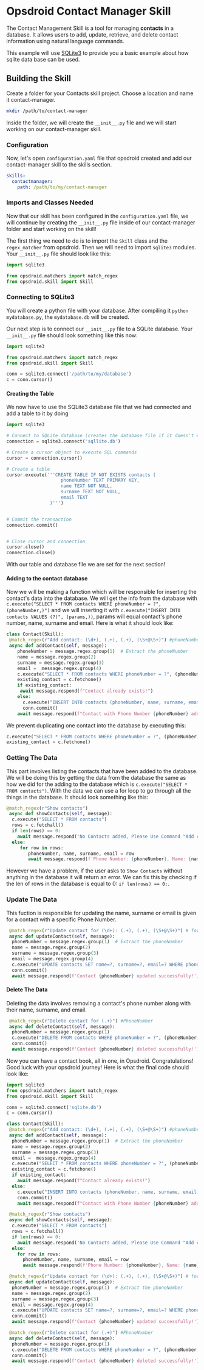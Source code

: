 # Opsdroid Contact Manager Skill
The Contact Management Skill is a tool for managing **contacts** in a database. 
It allows users to add, update, retrieve, and delete contact information using natural language commands.

This example will use [SQLite3](https://www.sqlite.org/index.html) to provide you a basic example about how sqlite data base can be used.

## Building the Skill

Create a folder for your Contacts skill project. Choose a location and name it contact-manager.

```bash
mkdir /path/to/contact-manager
``` 
Inside the folder, we will create the `__init__.py` file and we will start working on our contact-manager skill.

### Configuration

Now, let's open `configuration.yaml` file that opsdroid created and add our contact-manager skill to the skills section.

```yaml
skills:
  contactmanager:
    path: /path/to/my/contact-manager
```

### Imports and Classes Needed

Now that our skill has been configured in the `configuration.yaml` file, we will continue by creating the `__init__.py` file inside of our contact-manager folder and start working on the skill!

The first thing we need to do is to import the `Skill` class and the `regex_matcher` from opsdroid. Then we will need to import `sqlite3` modules. Your `__init__.py` file should look like this:

```python
import sqlite3

from opsdroid.matchers import match_regex
from opsdroid.skill import Skill
```

### Connecting to SQLite3 
You will create a python file with your database. After compiling it ```python mydatabase.py```, the ```mydatabase.db``` will be created.

Our next step is to connect our `__init__.py` file to a SQLite database. Your `__init__.py` file should look something like this now:

```python
import sqlite3

from opsdroid.matchers import match_regex
from opsdroid.skill import Skill

conn = sqlite3.connect('/path/to/my/database')
c = conn.cursor()
```

#### Creating the Table

We now have to use the SQLite3 database file that we had connected and add a table to it by doing 

```python
import sqlite3

# Connect to SQLite database (creates the database file if it doesn't exist)
connection = sqlite3.connect('sqllite.db')

# Create a cursor object to execute SQL commands
cursor = connection.cursor()

# Create a table
cursor.execute('''CREATE TABLE IF NOT EXISTS contacts (
                    phoneNumber TEXT PRIMARY KEY,
                    name TEXT NOT NULL,
                    surname TEXT NOT NULL,
                    email TEXT
                )''')


# Commit the transaction
connection.commit()


# Close cursor and connection
cursor.close()
connection.close()
```

With our table and database file we are set for the next section!

#### Adding to the contact database

Now we will be making a function which will be responsible for inserting the contact's data into the database. We will get the info from the database with `c.execute("SELECT * FROM contacts WHERE phoneNumber = ?", (phoneNumber,)")` and we will inserting it with `c.execute("INSERT INTO contacts VALUES (?)", (params,))`, params will equal contact's phone number, name, surname and email. Here is what it should look like:

```python
class Contact(Skill):
 @match_regex(r"Add contact: (\d+), (.+), (.+), (\S+@\S+)") #phoneNumber, name, surname, email
 async def addContact(self, message):
    phoneNumber = message.regex.group(1)  # Extract the phoneNumber
    name = message.regex.group(2) 
    surname = message.regex.group(3) 
    email =  message.regex.group(4) 
    c.execute("SELECT * FROM contacts WHERE phoneNumber = ?", (phoneNumber,))
    existing_contact = c.fetchone()
    if existing_contact:
     await message.respond(f"Contact already exists!")
    else:
      c.execute("INSERT INTO contacts (phoneNumber, name, surname, email) VALUES (?, ?, ?, ?)", (phoneNumber, name, surname, email))
      conn.commit()
    await message.respond(f"Contact with Phone Number {phoneNumber} added to the Contact Book!")
```
We prevent duplicating one contact into the database by executing this:
```python
c.execute("SELECT * FROM contacts WHERE phoneNumber = ?", (phoneNumber,)) 
existing_contact = c.fetchone()
```
### Getting The Data

This part involves listing the contacts that have been added to the database. We will be doing this by getting the data from the database the same as how we did for the adding to the database which is `c.execute("SELECT * FROM contacts")`. With the data we can use a for loop to go through all the things in the database. It should look something like this:

```python
@match_regex(r"Show contacts")     
 async def showContacts(self, message):
  c.execute("SELECT * FROM contacts")
  rows = c.fetchall()
  if len(rows) == 0:
    await message.respond('No Contacts added, Please Use Command "Add contact: PhoneNumber, Name, Surname, Email"')
  else: 
     for row in rows:
        phoneNumber, name, surname, email = row
        await message.respond(f'Phone Number: {phoneNumber}, Name: {name}, Surname: {surname} and Email: {email}')
```

However we have a problem, if the user asks to `Show Contacts` without anything in the database it will return an error. We can fix this by checking if the len of rows in the database is equal to 0: `if len(rows) == 0:`.

### Update The Data
This fuction is responsible for updating the name, surname or email is given for a contact with a specific Phone Number.

```python
 @match_regex(r"Update contact for (\d+): (.+), (.+), (\S+@\S+)") # for PhoneNumber: Name, Surname, Email
 async def updateContact(self, message):
  phoneNumber = message.regex.group(1)  # Extract the phoneNumber
  name = message.regex.group(2) 
  surname = message.regex.group(3) 
  email = message.regex.group(4) 
  c.execute("UPDATE contacts SET name=?, surname=?, email=? WHERE phoneNumber = ?", (name, surname, email, phoneNumber))
  conn.commit()
  await message.respond(f'Contact {phoneNumber} updated successfully!')
```

#### Delete The Data
Deleting the data involves removing a contact's phone number along with their name, surname, and email.
```python
 @match_regex(r"Delete contact for (.+)") #PhoneNumber
 async def deleteContact(self, message):
  phoneNumber = message.regex.group(1) 
  c.execute("DELETE FROM contacts WHERE phoneNumber = ?", (phoneNumber,))
  conn.commit()
  await message.respond(f'Contact {phoneNumber} deleted successfully!')
```


Now you can have a contact book, all in one, in Opsdroid. Congratulations! Good luck with your opsdroid journey! Here is what the final code should look like:

```python
import sqlite3
from opsdroid.matchers import match_regex
from opsdroid.skill import Skill

conn = sqlite3.connect('sqlite.db')
c = conn.cursor()

class Contact(Skill):
 @match_regex(r"Add contact: (\d+), (.+), (.+), (\S+@\S+)") #phoneNumber, name, surname, email
 async def addContact(self, message):
  phoneNumber = message.regex.group(1)  # Extract the phoneNumber
  name = message.regex.group(2) 
  surname = message.regex.group(3) 
  email =  message.regex.group(4) 
  c.execute("SELECT * FROM contacts WHERE phoneNumber = ?", (phoneNumber,))
  existing_contact = c.fetchone()
  if existing_contact:
    await message.respond(f"Contact already exists!")
  else:
    c.execute("INSERT INTO contacts (phoneNumber, name, surname, email) VALUES (?, ?, ?, ?)", (phoneNumber, name, surname, email))
    conn.commit()
    await message.respond(f"Contact with Phone Number {phoneNumber} added to the Contact Book!")

 @match_regex(r"Show contacts")     
 async def showContacts(self, message):
  c.execute("SELECT * FROM contacts")
  rows = c.fetchall()
  if len(rows) == 0:
    await message.respond('No Contacts added, Please Use Command "Add contact: PhoneNumber, Name, Surname, Email"')
  else: 
    for row in rows:
      phoneNumber, name, surname, email = row
      await message.respond(f'Phone Number: {phoneNumber}, Name: {name}, Surname: {surname} and Email: {email}')

 @match_regex(r"Update contact for (\d+): (.+), (.+), (\S+@\S+)") # for PhoneNumber: Name, Surname, Email
 async def updateContact(self, message):
  phoneNumber = message.regex.group(1)  # Extract the phoneNumber
  name = message.regex.group(2) 
  surname = message.regex.group(3) 
  email = message.regex.group(4) 
  c.execute("UPDATE contacts SET name=?, surname=?, email=? WHERE phoneNumber = ?", (name, surname, email, phoneNumber))
  conn.commit()
  await message.respond(f'Contact {phoneNumber} updated successfully!')

 @match_regex(r"Delete contact for (.+)") #PhoneNumber
 async def deleteContact(self, message):
  phoneNumber = message.regex.group(1) 
  c.execute("DELETE FROM contacts WHERE phoneNumber = ?", (phoneNumber,))
  conn.commit()
  await message.respond(f'Contact {phoneNumber} deleted successfully!')

```


